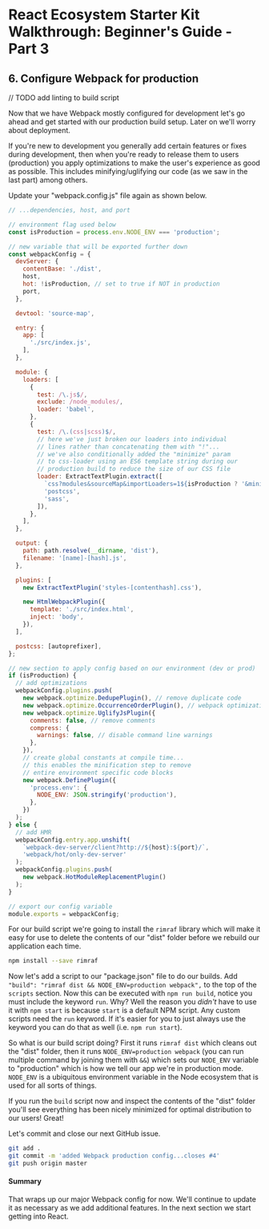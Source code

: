 # React Ecosystem Starter Kit Walkthrough: Beginner's Guide - Part 3

## 6. Configure Webpack for production

// TODO add linting to build script

Now that we have Webpack mostly configured for development let's go ahead and get started with our production build setup.  Later on we'll worry about deployment.

If you're new to development you generally add certain features or fixes during development, then when you're ready to release them to users (production) you apply optimizations to make the user's experience as good as possible.  This includes minifying/uglifying our code (as we saw in the last part) among others.

Update your "webpack.config.js" file again as shown below.

```javascript
// ...dependencies, host, and port

// environment flag used below
const isProduction = process.env.NODE_ENV === 'production';

// new variable that will be exported further down
const webpackConfig = {
  devServer: {
    contentBase: './dist',
    host,
    hot: !isProduction, // set to true if NOT in production
    port,
  },

  devtool: 'source-map',

  entry: {
    app: [
      './src/index.js',
    ],
  },

  module: {
    loaders: [
      {
        test: /\.js$/,
        exclude: /node_modules/,
        loader: 'babel',
      },
      {
        test: /\.(css|scss)$/,
        // here we've just broken our loaders into individual
        // lines rather than concatenating them with "!"...
        // we've also conditionally added the "minimize" param
        // to css-loader using an ES6 template string during our
        // production build to reduce the size of our CSS file
        loader: ExtractTextPlugin.extract([
          `css?modules&sourceMap&importLoaders=1${isProduction ? '&minimize' : ''}`,
          'postcss',
          'sass',
        ]),
      },
    ],
  },

  output: {
    path: path.resolve(__dirname, 'dist'),
    filename: '[name]-[hash].js',
  },

  plugins: [
    new ExtractTextPlugin('styles-[contenthash].css'),

    new HtmlWebpackPlugin({
      template: './src/index.html',
      inject: 'body',
    }),
  ],

  postcss: [autoprefixer],
};

// new section to apply config based on our environment (dev or prod)
if (isProduction) {
  // add optimizations
  webpackConfig.plugins.push(
    new webpack.optimize.DedupePlugin(), // remove duplicate code
    new webpack.optimize.OccurrenceOrderPlugin(), // webpack optimization
    new webpack.optimize.UglifyJsPlugin({
      comments: false, // remove comments
      compress: {
        warnings: false, // disable command line warnings
      },
    }),
    // create global constants at compile time...
    // this enables the minification step to remove
    // entire environment specific code blocks
    new webpack.DefinePlugin({
      'process.env': {
        NODE_ENV: JSON.stringify('production'),
      },
    })
  );
} else {
  // add HMR
  webpackConfig.entry.app.unshift(
    `webpack-dev-server/client?http://${host}:${port}/`,
    'webpack/hot/only-dev-server'
  );
  webpackConfig.plugins.push(
    new webpack.HotModuleReplacementPlugin()
  );
}

// export our config variable
module.exports = webpackConfig;

```

For our build script we're going to install the `rimraf` library which will make it easy for use to delete the contents of our "dist" folder before we rebuild our application each time.

```bash
npm install --save rimraf
```

Now let's add a script to our "package.json" file to do our builds.  Add `"build": "rimraf dist && NODE_ENV=production webpack",` to the top of the `scripts` section.  Now this can be executed with `npm run build`, notice you must include the keyword `run`.  Why?  Well the reason you *didn't* have to use it with `npm start` is because `start` is a default NPM script.  Any custom scripts need the `run` keyword.  If it's easier for you to just always use the keyword you can do that as well (i.e. `npm run start`).

So what is our build script doing?  First it runs `rimraf dist` which cleans out the "dist" folder, then it runs `NODE_ENV=production webpack` (you can run multiple command by joining them with `&&`) which sets our `NODE_ENV` variable to "production" which is how we tell our app we're in production mode.  `NODE_ENV` is a ubiquitous environment variable in the Node ecosystem that is used for all sorts of things.

If you run the `build` script now and inspect the contents of the "dist" folder you'll see everything has been nicely minimized for optimal distribution to our users!  Great!

Let's commit and close our next GitHub issue.

```bash
git add .
git commit -m 'added Webpack production config...closes #4'
git push origin master
```

#### Summary
That wraps up our major Webpack config for now.  We'll continue to update it as necessary as we add additional features.  In the next section we start getting into React.
